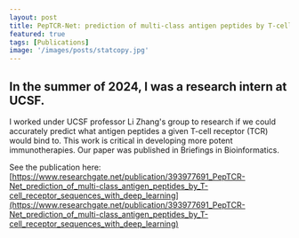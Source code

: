 ```yaml
---
layout: post
title: PepTCR-Net: prediction of multi-class antigen peptides by T-cell receptor sequences with deep learning
featured: true
tags: [Publications]
image: '/images/posts/statcopy.jpg'
---
```


## In the summer of 2024, I was a research intern at UCSF.

I worked under UCSF professor Li Zhang's group to research if we could accurately predict what antigen peptides a given T-cell receptor (TCR) would bind to. This work is critical in developing more potent immunotherapies. Our paper was published in Briefings in Bioinformatics.

See the publication here: [https://www.researchgate.net/publication/393977691_PepTCR-Net_prediction_of_multi-class_antigen_peptides_by_T-cell_receptor_sequences_with_deep_learning](https://www.researchgate.net/publication/393977691_PepTCR-Net_prediction_of_multi-class_antigen_peptides_by_T-cell_receptor_sequences_with_deep_learning)


